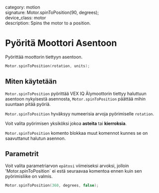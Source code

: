 category: motion  
signature: Motor.spinToPosition(90, degrees);  
device_class: motor  
description: Spins the motor to a position.  

# Pyöritä Moottori Asentoon

Pyörittää moottorin tiettyyn asentoon.

```cpp
Motor.spinToPosition(rotation, units);
```

## Miten käytetään

`Motor.spinToPosition` pyörittää VEX IQ Älymoottorin tiettyy haluttuun asentoon nykyisestä asennosta, `Motor.spinToPosition` päättää mihin suuntaan pitää pyöriä.

`Motor.spinToPosition` hyväksyy numeerisia arvoja pyörimiselle `rotation`.

Voit valita pyörimisen yksiköksi jokoa **asteita** tai **kierroksia**. 

`Motor.spinToPosition` komento blokkaa muut komennot kunnes se on saavuttanut halutun asennon.

## Parametrit

Voit valita parametriarvon `epätosi` viimeiseksi arvoksi, jolloin 'Motor.spinToPosition` ei estä seuraavaa komentoa ennen kuin sen pyörimisliike on valmis.

```cpp
Motor.spinToPosition(360, degrees, false);
```

<advanced>
</advanced>